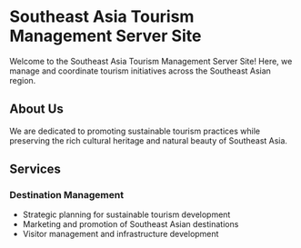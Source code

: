 # Southeast Asia Tourism Management Server Site

Welcome to the Southeast Asia Tourism Management Server Site! Here, we manage and coordinate tourism initiatives across the Southeast Asian region.

## About Us

We are dedicated to promoting sustainable tourism practices while preserving the rich cultural heritage and natural beauty of Southeast Asia.

## Services

### Destination Management

- Strategic planning for sustainable tourism development
- Marketing and promotion of Southeast Asian destinations
- Visitor management and infrastructure development
